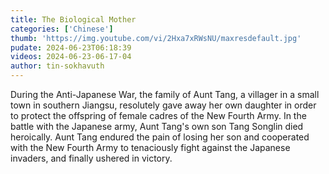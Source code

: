 ```yaml
---
title: The Biological Mother
categories: ['Chinese']
thumb: 'https://img.youtube.com/vi/2Hxa7xRWsNU/maxresdefault.jpg'
pudate: 2024-06-23T06:18:39
videos: 2024-06-23-06-17-04
author: tin-sokhavuth
---
```

During the Anti-Japanese War, the family of Aunt Tang, a villager in a small town in southern Jiangsu, resolutely gave away her own daughter in order to protect the offspring of female cadres of the New Fourth Army. In the battle with the Japanese army, Aunt Tang's own son Tang Songlin died heroically. Aunt Tang endured the pain of losing her son and cooperated with the New Fourth Army to tenaciously fight against the Japanese invaders, and finally ushered in victory.